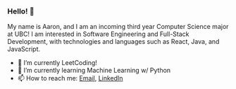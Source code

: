 ### Hello! 👋

My name is Aaron, and I am an incoming third year Computer Science major at UBC! 
I am interested in Software Engineering and Full-Stack Development, with technologies and languages such as React, Java, and JavaScript.

- 🔧 I’m currently LeetCoding!
- 📖 I’m currently learning Machine Learning w/ Python
- 📫 How to reach me: [Email](mailto:chan.aaron73@gmail.com), [LinkedIn](https://www.linkedin.com/in/aaronkaicheechan/)
